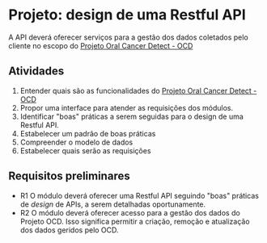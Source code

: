 # Projeto: design de uma Restful API

A API deverá oferecer serviços para a gestão dos dados coletados pelo cliente no escopo do [Projeto Oral Cancer Detect - OCD](https://github.com/leandropedrosa/projeto-ocd)

## Atividades

 1. Entender quais são as funcionalidades do [Projeto Oral Cancer Detect - OCD](https://github.com/leandropedrosa/projeto-ocd)
 2. Propor uma interface para atender as requisições dos módulos.
 3. Identificar "boas" práticas a serem seguidas para o design de uma Restful API. 
 4. Estabelecer um padrão de boas práticas
 5. Compreender o modelo de dados
 6. Estabelecer quais serão as requisições
 
 ## Requisitos preliminares
 
 - R1 O módulo deverá oferecer uma Restful API seguindo "boas" práticas de _design_ de APIs, a serem detalhadas oportunamente.
 - R2 O módulo deverá oferecer acesso para a gestão dos dados do Projeto OCD. Isso significa permitir a criação, 
 remoção e atualização dos dados geridos pelo OCD.
